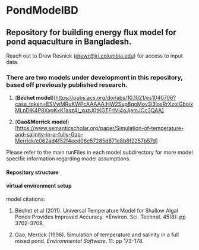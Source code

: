 # PondModelBD
## Repository for building energy flux model for pond aquaculture in Bangladesh.

Reach out to Drew Resnick (drewr@iri.columbia.edu) for access to input data.

### **There are two models under development in this repository, based off previously published research.**

1. (**Béchet model**)[https://pubs.acs.org/doi/abs/10.1021/es1040706?casa_token=ESVwMRuKWPcAAAAA:HW2Sep8goMov3i3losRrXzoIGboixMLpDiK4P8XxgKxK1asz4I_xuzJ0tKGTFrIVi4oJjamJCc3QAA]

2. (**Gao&Merrick model**)[https://www.semanticscholar.org/paper/Simulation-of-temperature-and-salinity-in-a-fully-Gao-Merrick/e062ad4f52f4eed06c57285d871e8b8f2257b57d]

Please refer to the main runFiles in each model subdirectory for more model specific information regarding model assumptions.

#### Repository structure

#### virtual environment setup

model citations:
1. Béchet et al (2011). Universal Temperature Model for Shallow Algal Ponds Provides Improved Accuracy. *Environ. Sci. Technol. 45(8): pp 3702-3709.

2. Gao, Merrick (1996). Simulation of temperature and salinity in a full mixed pond. *Environmental Software*. 11: pp 173-178.